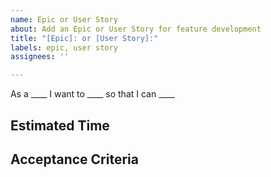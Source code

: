```yaml
---
name: Epic or User Story
about: Add an Epic or User Story for feature development
title: "[Epic]: or [User Story]:"
labels: epic, user story
assignees: ''

---
```


As a ____ I want to ____ so that I can ____

## Estimated Time

## Acceptance Criteria
